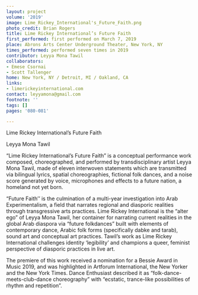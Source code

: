 ```yaml
---
layout: project
volume: '2019'
image: Lime_Rickey_International's_Future_Faith.png
photo_credit: Brian Rogers
title: Lime Rickey International’s Future Faith
first_performed: first performed on March 7, 2019
place: Abrons Arts Center Underground Theater, New York, NY
times_performed: performed seven times in 2019
contributor: Leyya Mona Tawil
collaborators:
- Emese Csornai
- Scott Tallenger
home: New York, NY / Detroit, MI / Oakland, CA
links:
- limerickeyinternational.com
contact: leyyamona@gmail.com
footnote: ''
tags: []
pages: '080-081'

---
```


Lime Rickey International’s Future Faith

Leyya Mona Tawil

“Lime Rickey International’s Future Faith” is a conceptual performance work composed, choreographed, and performed by transdisciplinary artist Leyya Mona Tawil, made of eleven interwoven statements which are transmitted via bilingual lyrics, spatial choreographies, fictional folk dances, and a noise score generated by voice, microphones and effects to a future nation, a homeland not yet born.

“Future Faith’’ is the culmination of a multi-year investigation into Arab Experimentalism, a field that narrates regional and diasporic realities through transgressive arts practices. Lime Rickey International is the “alter ego” of Leyya Mona Tawil, her container for narrating current realities in the global Arab diaspora via “future folkdances” built with elements of contemporary dance, Arabic folk forms (specifically dabke and tarab), sound art and conceptual art practices. Tawil’s work as Lime Rickey International challenges identity ‘legibility’ and champions a queer, feminist perspective of diasporic practices in live art.

The premiere of this work received a nomination for a Bessie Award in Music 2019, and was highlighted in Artforum International, the New Yorker and the New York Times. Dance Enthusiast described it as “folk-dance-meets-club-dance choreography” with “ecstatic, trance-like possibilities of rhythm and repetition”.
